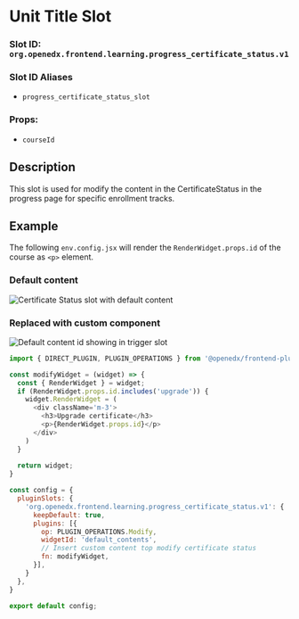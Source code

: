 # Unit Title Slot

### Slot ID: `org.openedx.frontend.learning.progress_certificate_status.v1`

### Slot ID Aliases
* `progress_certificate_status_slot`

### Props:
* `courseId`

## Description

This slot is used for modify the content in the CertificateStatus in the progress page for specific enrollment tracks.

## Example

The following `env.config.jsx` will render the `RenderWidget.props.id` of the course as `<p>` element.

### Default content
![Certificate Status slot with default content](./screenshot_default.png)

### Replaced with custom component
![Default content id showing in trigger slot](./screenshot_custom.png)

```js
import { DIRECT_PLUGIN, PLUGIN_OPERATIONS } from '@openedx/frontend-plugin-framework';

const modifyWidget = (widget) => {
  const { RenderWidget } = widget;
  if (RenderWidget.props.id.includes('upgrade')) {
    widget.RenderWidget = (
      <div className='m-3'>
        <h3>Upgrade certificate</h3>
        <p>{RenderWidget.props.id}</p>
      </div>
    )
  }
  
  return widget;
}

const config = {
  pluginSlots: {
    'org.openedx.frontend.learning.progress_certificate_status.v1': {
      keepDefault: true,
      plugins: [{
        op: PLUGIN_OPERATIONS.Modify,
        widgetId: 'default_contents',
        // Insert custom content top modify certificate status
        fn: modifyWidget,
      }],
    }
  },
}

export default config;
```
